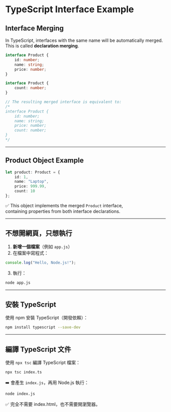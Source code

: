 
# TypeScript Interface Example

## Interface Merging

In TypeScript, interfaces with the same name will be automatically merged.  
This is called **declaration merging**.

```typescript
interface Product {
    id: number;
    name: string;
    price: number;
}

interface Product {
    count: number;
}

// The resulting merged interface is equivalent to:
/*
interface Product {
    id: number;
    name: string;
    price: number;
    count: number;
}
*/
```

---

## Product Object Example

```typescript
let product: Product = {
    id: 1,
    name: "Laptop",
    price: 999.99,
    count: 10
};
```

✅ This object implements the merged `Product` interface,  
containing properties from both interface declarations.

---

## 不想開網頁，只想執行 

1. **新增一個檔案**（例如 `app.js`）
2. 在檔案中寫程式：
```js
console.log("Hello, Node.js!");
```
3. 執行：
```bash
node app.js
```

---

## 安裝 TypeScript

使用 npm 安裝 TypeScript（開發依賴）：

```bash
npm install typescript --save-dev
```

---

## 編譯 TypeScript 文件

使用 `npx tsc` 編譯 TypeScript 檔案：

```bash
npx tsc index.ts
```

➡️ 會產生 `index.js`，再用 Node.js 執行：

```bash
node index.js
```

✅ 完全不需要 index.html，也不需要開瀏覽器。

